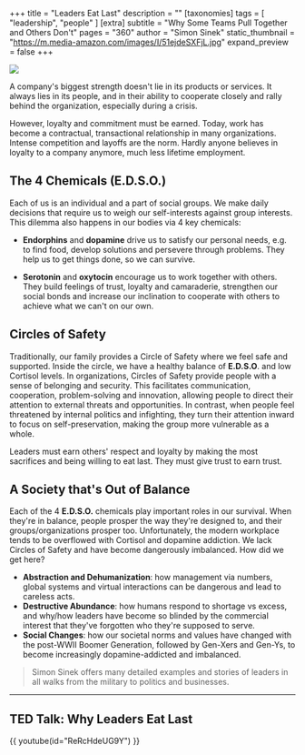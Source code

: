 +++
title = "Leaders Eat Last"
description = ""
[taxonomies]
tags = [ "leadership", "people" ]
[extra]
subtitle = "Why Some Teams Pull Together and Others Don't"
pages = "360"
author = "Simon Sinek"
static_thumbnail = "https://m.media-amazon.com/images/I/51ejdeSXFjL.jpg"
expand_preview = false
+++

<a target="_blank" href="https://www.amazon.com/Leaders-Eat-Last-Together-Others-ebook/dp/B00DGZKQM8">
    <img border="0" src="https://m.media-amazon.com/images/I/51ejdeSXFjL.jpg" >
</a>

<!-- more -->

A company's biggest strength doesn't lie in its products or services. It always lies in its people, and in their ability
to cooperate closely and rally behind the organization, especially during a crisis.

However, loyalty and commitment must be earned. Today, work has become a contractual, transactional relationship in many
organizations. Intense competition and layoffs are the norm. Hardly anyone believes in loyalty to a company anymore,
much less lifetime employment.

## The 4 Chemicals (E.D.S.O.)

Each of us is an individual and a part of social groups. We make daily decisions that require us to weigh our
self-interests against group interests. This dilemma also happens in our bodies via 4 key chemicals:

- **Endorphins** and **dopamine** drive us to satisfy our personal needs, e.g. to find food, develop solutions and
  persevere through problems. They help us to get things done, so we can survive.

- **Serotonin** and **oxytocin** encourage us to work together with others. They build feelings of trust, loyalty and
  camaraderie, strengthen our social bonds and increase our inclination to cooperate with others to achieve what we
  can't on our own.

## Circles of Safety

Traditionally, our family provides a Circle of Safety where we feel safe and supported. Inside the circle, we have a
healthy balance of **E.D.S.O**. and low Cortisol levels. In organizations, Circles of Safety provide people with a sense of
belonging and security. This facilitates communication, cooperation, problem-solving and innovation, allowing people to
direct their attention to external threats and opportunities. In contrast, when people feel threatened by internal
politics and infighting, they turn their attention inward to focus on self-preservation, making the group more
vulnerable as a whole.

Leaders must earn others' respect and loyalty by making the most sacrifices and being willing to eat last. They must
give trust to earn trust.

## A Society that's Out of Balance

Each of the 4 **E.D.S.O.** chemicals play important roles in our survival. When they're in balance, people prosper the way
they're designed to, and their groups/organizations prosper too. Unfortunately, the modern workplace tends to be overflowed 
with Cortisol and dopamine addiction. We lack Circles of Safety and have become dangerously imbalanced. How did we get
here?

- **Abstraction and Dehumanization**: how management via numbers, global systems and virtual interactions can be
  dangerous and lead to careless acts.
- **Destructive Abundance**: how humans respond to shortage vs excess, and why/how leaders have become so blinded by the
  commercial interest that they've forgotten who they're supposed to serve.
- **Social Changes**: how our societal norms and values have changed with the post-WWII Boomer Generation, followed by
  Gen-Xers and Gen-Ys, to become increasingly dopamine-addicted and imbalanced.

> Simon Sinek offers many detailed examples and stories of leaders in all walks from the military to politics and businesses.

---

## TED Talk: Why Leaders Eat Last

{{ youtube(id="ReRcHdeUG9Y") }}
